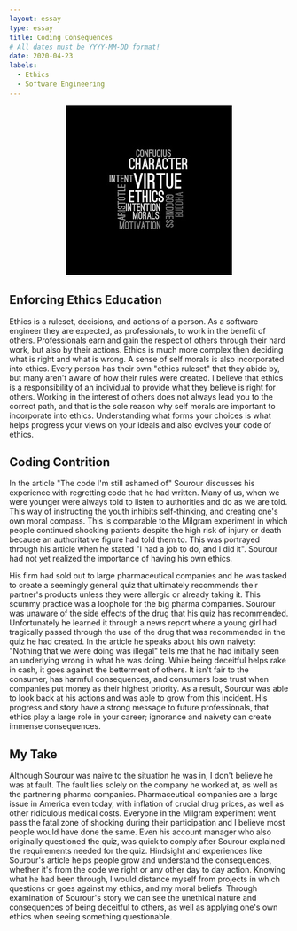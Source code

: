 ```yaml
---
layout: essay
type: essay
title: Coding Consequences
# All dates must be YYYY-MM-DD format!
date: 2020-04-23
labels:
  - Ethics
  - Software Engineering
---
```

<p align="center"><img class="ui medium right floated rounded image" src="../images/ethic.jpg"></p>

## Enforcing Ethics Education
  Ethics is a ruleset, decisions, and actions of a person. As a software engineer they are expected, as professionals, to work in the benefit of others.
  Professionals earn and gain the respect of others through their hard work, but also by their actions. Ethics is much more complex
  then deciding what is right and what is wrong. A sense of self morals is also incorporated into ethics. Every person has their own
  "ethics ruleset" that they abide by, but many aren't aware of how their rules were created. I believe that ethics is a responsibility
  of an individual to provide what they believe is right for others. Working in the interest of others does not always lead you to the correct 
  path, and that is the sole reason why self morals are important to incorporate into ethics. Understanding what forms your choices is 
  what helps progress your views on your ideals and also evolves your code of ethics.
  
## Coding Contrition
  In the article "The code I'm still ashamed of" Sourour discusses his experience with regretting code that he had written.
  Many of us, when we were younger were always told to listen to authorities and do as we are told. This way of instructing the youth
  inhibits self-thinking, and creating one's own moral compass. This is comparable to the Milgram experiment in which people continued
  shocking patients despite the high risk of injury or death because an authoritative figure had told them to. This was portrayed 
  through his article when he stated "I had a job to do, and I did it". Sourour had not yet realized the importance of having his own
  ethics.
  
  <p></p>
  
  His firm had sold out to large pharmaceutical companies and he was tasked to create a seemingly general quiz that ultimately recommends
  their partner's products unless they were allergic or already taking it. This scummy practice was a loophole for the big pharma 
  companies. Sourour was unaware of the side effects of the drug that his quiz has recommended. Unfortunately he learned it through
  a news report where a young girl had tragically passed through the use of the drug that was recommended in the quiz he had created. 
  In the article he speaks about his own naivety: "Nothing that we were doing was illegal" tells me that he had initially seen
  an underlying wrong in what he was doing. While being deceitful helps rake in cash, it goes against the betterment of others.
  It isn't fair to the consumer, has harmful consequences, and consumers lose trust when companies put money as their highest priority.
  As a result, Sourour was able to look back at his actions and was able to grow from this incident. His progress and story 
  have a strong message to future professionals, that ethics play a large role in your career; ignorance and naivety can create 
  immense consequences.
  
## My Take

Although Sourour was naive to the situation he was in, I don't believe he was at fault. The fault lies solely on the company 
he worked at, as well as the partnering pharma companies. Pharmaceutical companies are a large issue in America even today, 
with inflation of crucial drug prices, as well as other ridiculous medical costs. Everyone in the Milgram experiment went pass
the fatal zone of shocking during their participation and I believe most people would have done the same. Even his account 
manager who also originally questioned the quiz, was quick to comply after Sourour explained the requirements
needed for the quiz. Hindsight and experiences like Sourour's article helps people grow and understand the consequences, 
whether it's from the code we right or any other day to day action. Knowing what he had been through, I would distance myself
from projects in which questions or goes against my ethics, and my moral beliefs.
Through examination of Sourour's story we can see the unethical nature and consequences of being deceitful to others, as well as applying one's
own ethics when seeing something questionable.